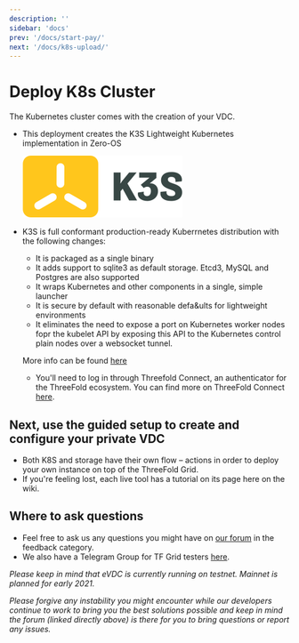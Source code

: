 ```yaml
---
description: ''
sidebar: 'docs'
prev: '/docs/start-pay/'
next: '/docs/k8s-upload/'
---
```


# Deploy K8s Cluster

The Kubernetes cluster comes with the creation of your VDC. 

- This deployment creates the K3S Lightweight Kubernetes implementation in Zero-OS

  ![](./img/logo-k3s.png)
- K3S is full conformant production-ready Kuberrnetes distribution with the following changes:   
   - It is packaged as a single binary
   - It adds support to sqlite3 as default storage. Etcd3, MySQL and Postgres are also supported
   - It wraps Kubernetes and other components in a single, simple launcher
   - It is secure by default with reasonable defa&ults for lightweight environments
   - It eliminates the need to expose a port on Kubernetes worker nodes fopr the kubelet API by exposing this API to the Kubernetes control plain nodes over a websocket tunnel. 
   
   More info can be found [here](https://github.com/rancher/k3s)
   
   
   - You'll need to log in through Threefold Connect, an authenticator for the ThreeFold ecosystem.
     You can find more on ThreeFold Connect [here](https://manual.threefold.io/#/3botconnect_install).

## Next, use the guided setup to create and configure your private VDC

- Both K8S and storage have their own flow – actions in order to deploy your own instance on top of the ThreeFold Grid.
- If you're feeling lost, each live tool has a tutorial on its page here on the wiki.

## Where to ask questions

- Feel free to ask us any questions you might have on [our forum](https://forum.threefold.io) in the feedback category.
- We also have a Telegram Group for TF Grid testers [here](https://t.me/joinchat/BwOvOxxgK59GmRoZ2_sM0w).

*Please keep in mind that eVDC is currently running on testnet. Mainnet is planned for early 2021.*

*Please forgive any instability you might encounter while our developers continue to work to bring you the best solutions possible and keep in mind the forum (linked directly above) is there for you to bring questions or report any issues.*
